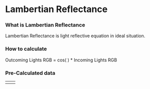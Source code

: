 
# Lambertian Reflectance
### What is Lambertian Reflectance
 Lambertian Reflectance is light reflective equation in ideal situation.
### How to calculate
Outcoming Lights RGB = cos(   ) * Incoming Lights RGB

### Pre-Calculated data

|     |     |
| --- | --- |
|     |     |

